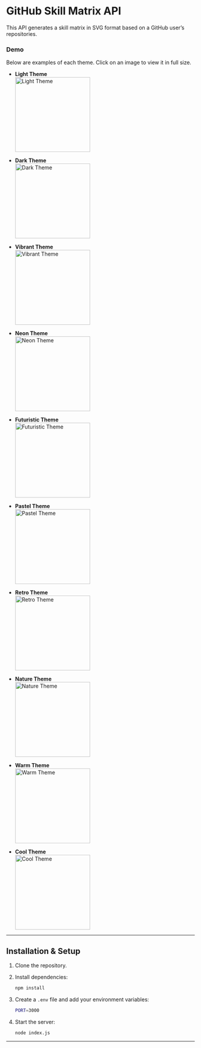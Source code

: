 # GitHub Skill Matrix API

This API generates a skill matrix in SVG format based on a GitHub user’s repositories. 

### Demo

Below are examples of each theme. Click on an image to view it in full size.

- **Light Theme**  
  <a href="https://github-skill-matrix.onrender.com/api/skills/JohnDev19/light">
    <img src="https://github-skill-matrix.onrender.com/api/skills/JohnDev19/light" alt="Light Theme" width="200">
  </a>

- **Dark Theme**  
  <a href="https://github-skill-matrix.onrender.com/api/skills/JohnDev19/dark">
    <img src="https://github-skill-matrix.onrender.com/api/skills/JohnDev19/dark" alt="Dark Theme" width="200">
  </a>

- **Vibrant Theme**  
  <a href="https://github-skill-matrix.onrender.com/api/skills/JohnDev19/vibrant">
    <img src="https://github-skill-matrix.onrender.com/api/skills/JohnDev19/vibrant" alt="Vibrant Theme" width="200">
  </a>

- **Neon Theme**  
  <a href="https://github-skill-matrix.onrender.com/api/skills/JohnDev19/neon">
    <img src="https://github-skill-matrix.onrender.com/api/skills/JohnDev19/neon" alt="Neon Theme" width="200">
  </a>

- **Futuristic Theme**  
  <a href="https://github-skill-matrix.onrender.com/api/skills/JohnDev19/futuristic">
    <img src="https://github-skill-matrix.onrender.com/api/skills/JohnDev19/futuristic" alt="Futuristic Theme" width="200">
  </a>

- **Pastel Theme**  
  <a href="https://github-skill-matrix.onrender.com/api/skills/JohnDev19/pastel">
    <img src="https://github-skill-matrix.onrender.com/api/skills/JohnDev19/pastel" alt="Pastel Theme" width="200">
  </a>

- **Retro Theme**  
  <a href="https://github-skill-matrix.onrender.com/api/skills/JohnDev19/retro">
    <img src="https://github-skill-matrix.onrender.com/api/skills/JohnDev19/retro" alt="Retro Theme" width="200">
  </a>

- **Nature Theme**  
  <a href="https://github-skill-matrix.onrender.com/api/skills/JohnDev19/nature">
    <img src="https://github-skill-matrix.onrender.com/api/skills/JohnDev19/nature" alt="Nature Theme" width="200">
  </a>

- **Warm Theme**  
  <a href="https://github-skill-matrix.onrender.com/api/skills/JohnDev19/warm">
    <img src="https://github-skill-matrix.onrender.com/api/skills/JohnDev19/warm" alt="Warm Theme" width="200">
  </a>

- **Cool Theme**  
  <a href="https://github-skill-matrix.onrender.com/api/skills/JohnDev19/cool">
    <img src="https://github-skill-matrix.onrender.com/api/skills/JohnDev19/cool" alt="Cool Theme" width="200">
  </a>

---

## Installation & Setup

1. Clone the repository.
2. Install dependencies:

   ```bash
   npm install
   ```

3. Create a `.env` file and add your environment variables:

   ```bash
   PORT=3000
   ```

4. Start the server:

   ```bash
   node index.js
   ```

---
